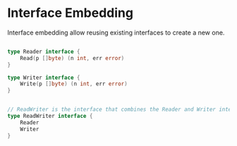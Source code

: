 # Interface Embedding

Interface embedding allow reusing existing interfaces to create a new one.

```go

type Reader interface {
    Read(p []byte) (n int, err error)
}

type Writer interface {
    Write(p []byte) (n int, err error)
}


// ReadWriter is the interface that combines the Reader and Writer interfaces.
type ReadWriter interface {
    Reader
    Writer
}

```
